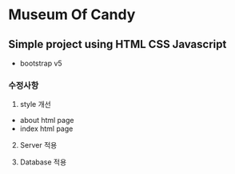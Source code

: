 # Museum Of Candy
## Simple project using HTML CSS Javascript 

+ bootstrap v5

### 수정사항
1. style 개선 
+ about html page
+ index html page

2. Server 적용

3. Database 적용
